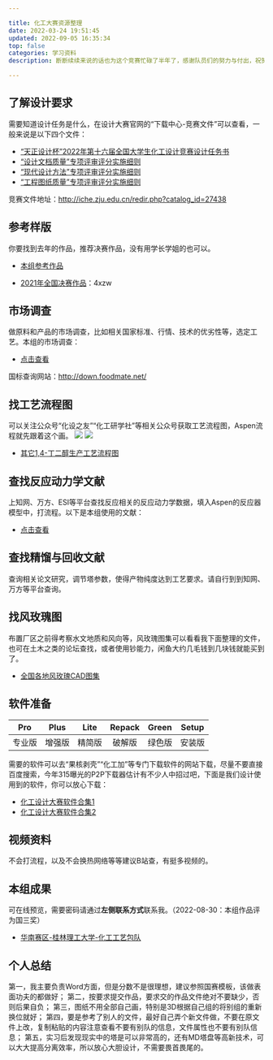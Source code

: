 ```yaml
---

title: 化工大赛资源整理
date: 2022-03-24 19:51:45
updated: 2022-09-05 16:35:34
top: false
categories: 学习资料
description: 断断续续来说的话也为这个竞赛忙碌了半年了，感谢队员们的努力与付出，祝贺本小组最终获得了全国三等奖的好成绩，也记录一些经验作为留念与分享... ...

---
```


## 了解设计要求
需要知道设计任务是什么，在设计大赛官网的“下载中心-竞赛文件”可以查看，一般来说是以下四个文件：
- [“天正设计杯”2022年第十六届全国大学生化工设计竞赛设计任务书](http://iche.zju.edu.cn/attachments/file/20220717/20220717100215_91631.pdf)
- [“设计文档质量”专项评审评分实施细则](http://iche.zju.edu.cn/attachments/file/20210624/20210624100438_42501.pdf)
- [“现代设计方法”专项评审评分实施细则](http://iche.zju.edu.cn/attachments/file/20210624/20210624100203_32222.pdf)
- [“工程图纸质量”专项评审评分实施细则](http://iche.zju.edu.cn/attachments/file/20210624/20210624100405_21992.pdf)

竞赛文件地址：http://iche.zju.edu.cn/redir.php?catalog_id=27438

## 参考样版
你要找到去年的作品，推荐决赛作品，没有用学长学姐的也可以。
- [本组参考作品](https://sharewh.mti100.com/share/a80d8f96-01ff-4e13-8d02-37171bc4acb2?t=3)

- [2021年全国决赛作品](https://pan.baidu.com/s/1xlqnfzDbPZwvaa5Al9BqjQ)：4xzw

## 市场调查
做原料和产品的市场调查，比如相关国家标准、行情、技术的优劣性等，选定工艺。本组的市场调查：

- [点击查看](https://sky.x-gap.ml/Config/化工设计大赛/市场调查/)

国标查询网站：http://down.foodmate.net/

## 找工艺流程图
可以关注公众号“化设之友”“化工研学社”等相关公众号获取工艺流程图，Aspen流程就先跟着这个画。
<img src="https://sky.x-gap.ml/d/Config/A2-1.jpg"/>
<img src="https://sky.x-gap.ml/d/Config/A2-2.jpg"/>

- [其它1,4-丁二醇生产工艺流程图](https://mp.weixin.qq.com/s/UgqM2COosvh6xpiZwlkxSw)

## 查找反应动力学文献
上知网、万方、ESI等平台查找反应相关的反应动力学数据，填入Aspen的反应器模型中，打流程。以下是本组使用的文献：

- [点击查看](https://sky.x-gap.ml/Config/化工设计大赛/反应动力学/)

## 查找精馏与回收文献
查询相关论文研究，调节塔参数，使得产物纯度达到工艺要求。请自行到到知网、万方等平台查询。

## 找风玫瑰图
布置厂区之前得考察水文地质和风向等，风玫瑰图集可以看看我下面整理的文件，也可在土木之类的论坛查找，或者使用钞能力，闲鱼大约几毛钱到几块钱就能买到了。

- [全国各地风玫瑰CAD图集](https://sky.x-gap.ml/Config/化工设计大赛/全国各地风玫瑰CAD图集)

## 软件准备

| Pro | Plus | Lite | Repack | Green | Setup |
| :------------: | :------------: | :------------: | :------------: | :------------: | :------------: |
| 专业版 | 增强版 | 精简版 | 破解版 | 绿色版 | 安装版 |

需要的软件可以去“果核剥壳”“化工加”等专门下载软件的网站下载，尽量不要直接百度搜索，今年315曝光的P2P下载器估计有不少人中招过吧，下面是我们设计使用到的软件，你可以放心下载：

- [化工设计大赛软件合集1](https://sky.x-gap.ml/Config/化工设计大赛/化工大赛软件)
- [化工设计大赛软件合集2](https://sharewh.mti100.com/share/c03a09ab-c626-4d66-a032-e906491b8d28?t=3)


## 视频资料
不会打流程，以及不会换热网络等等建议B站查，有挺多视频的。

## 本组成果
可在线预览，需要密码请通过**左侧联系方式**联系我。（2022-08-30：本组作品评为国三奖）

- [华南赛区-桂林理工大学-化工工艺包队](https://sky.x-gap.ml/Config/化工设计大赛/华南赛区-桂林理工大学-化工工艺包队/)

## 个人总结
第一，我主要负责Word方面，但是分数不是很理想，建议参照国赛模板，该做表面功夫的都做好；
第二，按要求提交作品，要求交的作品文件绝对不要缺少，否则后果自负；
第三，图纸不用全部自己画，特别是3D根据自己组的将别组的重新换位就好；
第四，要是参考了别人的文件，最好自己弄个新文件做，不要在原文件上改，复制粘贴的内容注意查看不要有别队的信息，文件属性也不要有别队信息；
第五，实习后发现现实中的塔是可以非常高的，还有MD塔盘等高新技术，可以大大提高分离效率，所以放心大胆设计，不需要畏首畏尾的。